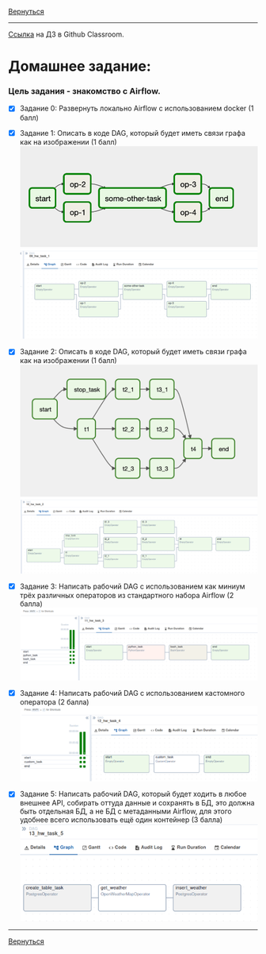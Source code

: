 [Вернуться][main]

---

[Ссылка][hw] на ДЗ в Github Classroom.

# Домашнее задание:

### Цель задания - знакомство с Airflow.

- [x] Задание 0: Развернуть локально Airflow с использованием docker (1 балл)

- [x] Задание 1: Описать в коде DAG, который будет иметь связи графа как на изображении (1 балл)
![img.png](img.png)
![img_2.png](img_2.png)
- [x] Задание 2: Описать в коде DAG, который будет иметь связи графа как на изображении (1 балл)
![img_1.png](img_1.png)
![img_3.png](img_3.png)

- [x] Задание 3: Написать рабочий DAG с использованием как миниум трёх различных операторов из стандартного набора Airflow (2 балла)
![img_4.png](img_4.png)

- [x] Задание 4: Написать рабочий DAG с использованием кастомного оператора (2 балла)
![img_5.png](img_5.png)

- [x] Задание 5: Написать рабочий DAG, который будет ходить в любое внешнее API, собирать оттуда данные и сохранять в БД, это должна быть отдельная БД, а не БД с метаданными Airflow, для этого удобнее всего использовать ещё один контейнер (3 балла)
![img_6.png](img_6.png)

---

[Вернуться][main]

[main]: ../../README.md "содержание"

[hw]: https://classroom.github.com/a/... "ДЗ"
